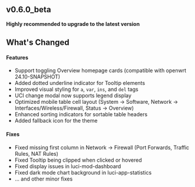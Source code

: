 ## v0.6.0_beta

**Highly recommended to upgrade to the latest version**

## What's Changed

#### Features

- Support toggling Overview homepage cards (compatible with openwrt 24.10-SNAPSHOT)
- Added dotted underline indicator for Tooltip elements
- Improved visual styling for `a`, `var`, `ins`, and `del` tags
- UCI change modal now supports legend display
- Optimized mobile table cell layout (System → Software, Network → Interfaces/Wireless/Firewall, Status → Overview)
- Enhanced sorting indicators for sortable table headers
- Added fallback icon for the theme

#### Fixes

- Fixed missing first column in Network → Firewall (Port Forwards, Traffic Rules, NAT Rules)
- Fixed Tooltip being clipped when clicked or hovered
- Fixed display issues in luci-mod-dashboard
- Fixed dark mode chart background in luci-app-statistics
- … and other minor fixes
